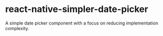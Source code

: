 # react-native-simpler-date-picker
A simple date picker component with a focus on reducing implementation complexity.
